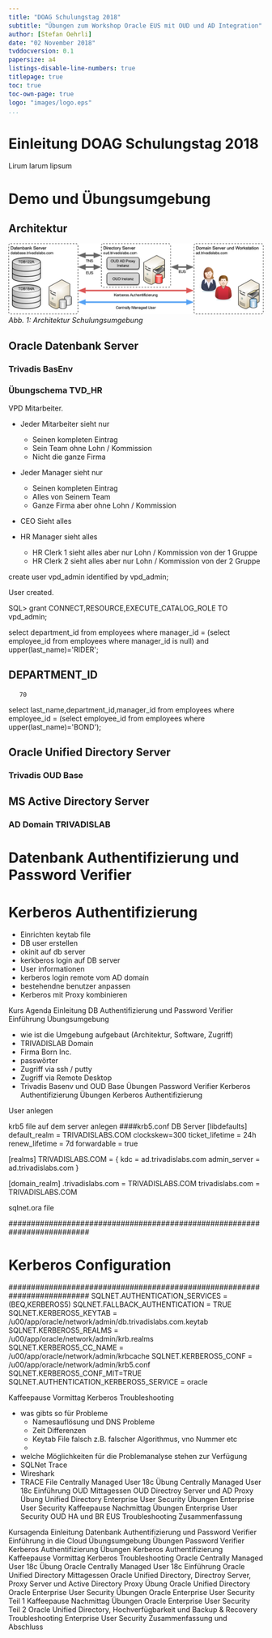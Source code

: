 ```yaml
---
title: "DOAG Schulungstag 2018"
subtitle: "Übungen zum Workshop Oracle EUS mit OUD und AD Integration"
author: [Stefan Oehrli]
date: "02 November 2018"
tvddocversion: 0.1
papersize: a4 
listings-disable-line-numbers: true
titlepage: true
toc: true
toc-own-page: true
logo: "images/logo.eps"
...
```


# Einleitung DOAG Schulungstag 2018

Lirum larum lipsum

# Demo und Übungsumgebung

## Architektur

!["Training Environment"](images/training_env.png)
*Abb. 1: Architektur Schulungsumgebung*

## Oracle Datenbank Server

### Trivadis BasEnv

### Übungschema TVD_HR

VPD Mitarbeiter.

- Jeder Mitarbeiter sieht nur
    - Seinen kompleten Eintrag
    - Sein Team ohne Lohn / Kommission
    - Nicht die ganze Firma

- Jeder Manager sieht nur
    - Seinen kompleten Eintrag
    - Alles von Seinem Team
    - Ganze Firma aber ohne Lohn / Kommission

- CEO Sieht alles

- HR Manager sieht alles
    - HR Clerk 1 sieht alles aber nur Lohn / Kommission von der 1 Gruppe
    - HR Clerk 2 sieht alles aber nur Lohn / Kommission von der 2 Gruppe

create user vpd_admin identified by vpd_admin;

User created.

SQL> grant CONNECT,RESOURCE,EXECUTE_CATALOG_ROLE TO vpd_admin;

select department_id from employees where manager_id = (select employee_id from employees where manager_id is null) and upper(last_name)='RIDER';

DEPARTMENT_ID
-------------
	   70
select last_name,department_id,manager_id from employees where employee_id = (select employee_id from employees where upper(last_name)='BOND');


## Oracle Unified Directory Server

### Trivadis OUD Base

## MS Active Directory Server

### AD Domain TRIVADISLAB

# Datenbank Authentifizierung und Password Verifier

# Kerberos Authentifizierung

- Einrichten keytab file
- DB user erstellen
- okinit auf db server
- kerkberos login auf DB server
- User informationen
- kerberos login remote vom AD domain
- bestehendne benutzer anpassen
- Kerberos mit Proxy kombinieren

Kurs Agenda
Einleitung
DB Authentifizierung und Password Verifier
Einführung Übungsumgebung
- wie ist die Umgebung aufgebaut (Architektur, Software, Zugriff)
- TRIVADISLAB Domain
- Firma Born Inc.
- passwörter
- Zugriff via ssh / putty
- Zugriff via Remote Desktop
- Trivadis Basenv und OUD Base
Übungen Password Verifier
Kerberos Authentifizierung
Übungen Kerberos Authentifizierung

User anlegen

krb5 file auf dem server anlegen
####krb5.conf DB Server
[libdefaults]
 default_realm = TRIVADISLABS.COM
 clockskew=300
 ticket_lifetime = 24h
 renew_lifetime = 7d
 forwardable = true

[realms]
 TRIVADISLABS.COM = {
   kdc = ad.trivadislabs.com
   admin_server = ad.trivadislabs.com
}

[domain_realm]
.trivadislabs.com = TRIVADISLABS.COM
trivadislabs.com = TRIVADISLABS.COM

sqlnet.ora file

##########################################################################
# Kerberos Configuration
##########################################################################
SQLNET.AUTHENTICATION_SERVICES = (BEQ,KERBEROS5)
SQLNET.FALLBACK_AUTHENTICATION = TRUE
SQLNET.KERBEROS5_KEYTAB = /u00/app/oracle/network/admin/db.trivadislabs.com.keytab
SQLNET.KERBEROS5_REALMS = /u00/app/oracle/network/admin/krb.realms
SQLNET.KERBEROS5_CC_NAME = /u00/app/oracle/network/admin/krbcache
SQLNET.KERBEROS5_CONF = /u00/app/oracle/network/admin/krb5.conf
SQLNET.KERBEROS5_CONF_MIT=TRUE
SQLNET.AUTHENTICATION_KERBEROS5_SERVICE = oracle


Kaffeepause Vormittag
Kerberos Troubleshooting
- was gibts so für Probleme
    - Namesauflösung und DNS Probleme
    - Zeit Differenzen
    - Keytab File falsch z.B. falscher Algorithmus, vno Nummer etc
    - 
- welche Möglichkeiten für die Problemanalyse stehen zur Verfügung
- SQLNet Trace
- Wireshark
- TRACE File
Centrally Managed User 18c
Übung Centrally Managed User 18c
Einführung OUD
Mittagessen
OUD Directroy Server und AD Proxy
Übung Unified Directory
Enterprise User Security
Übungen Enterprise User Security
Kaffeepause Nachmittag
Übungen Enterprise User Security
OUD HA und BR
EUS Troubleshooting
Zusammenfassung


Kursagenda
Einleitung
Datenbank Authentifizierung und Password Verifier
Einführung in die Cloud Übungsumgebung
Übungen Password Verifier
Kerberos Authentifizierung
Übungen Kerberos Authentifizierung
Kaffeepause Vormittag
Kerberos Troubleshooting
Oracle Centrally Managed User 18c
Übung Oracle Centrally Managed User 18c
Einführung Oracle Unified Directory
Mittagessen
Oracle Unified Directory, Directroy Server, Proxy Server und Active Directory Proxy
Übung Oracle Unified Directory
Oracle Enterprise User Security
Übungen Oracle Enterprise User Security Teil 1
Kaffeepause Nachmittag
Übungen Oracle Enterprise User Security Teil 2
Oracle Unified Directory, Hochverfügbarkeit und Backup & Recovery
Troubleshooting Enterprise User Security
Zusammenfassung und Abschluss